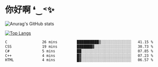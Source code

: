 # 你好啊 ❛‿˂✨

![Anurag's GitHub stats](https://github-readme-stats.vercel.app/api?username=ZombieFly&count_private=true&show_icons=true)

[![Top Langs](https://github-readme-stats.vercel.app/api/top-langs/?username=ZombieFly&layout=compact&count_private=true&hide=Ruby,makefile)](https://github.com/anuraghazra/github-readme-stats)

<!--START_SECTION:waka-->

```txt
C                26 mins         ██████████▒░░░░░░░░░░░░░░   41.15 %
CSS              19 mins         ███████▓░░░░░░░░░░░░░░░░░   30.73 %
C#               5 mins          ██░░░░░░░░░░░░░░░░░░░░░░░   07.85 %
C++              4 mins          █▓░░░░░░░░░░░░░░░░░░░░░░░   07.23 %
HTML             4 mins          █▓░░░░░░░░░░░░░░░░░░░░░░░   06.57 %
```

<!--END_SECTION:waka-->
